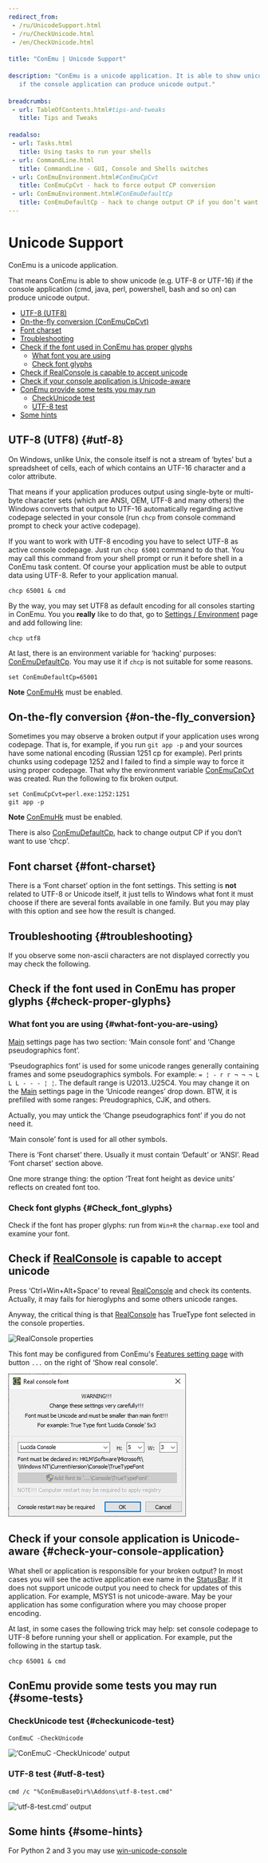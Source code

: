 ```yaml
---
redirect_from:
 - /ru/UnicodeSupport.html
 - /ru/CheckUnicode.html
 - /en/CheckUnicode.html

title: "ConEmu | Unicode Support"

description: "ConEmu is a unicode application. It is able to show unicode (e.g. UTF-8 or UTF-16)
   if the console application can produce unicode output."

breadcrumbs:
 - url: TableOfContents.html#tips-and-tweaks
   title: Tips and Tweaks

readalso:
 - url: Tasks.html
   title: Using tasks to run your shells
 - url: CommandLine.html
   title: CommandLine - GUI, Console and Shells switches
 - url: ConEmuEnvironment.html#ConEmuCpCvt
   title: ConEmuCpCvt - hack to force output CP conversion
 - url: ConEmuEnvironment.html#ConEmuDefaultCp
   title: ConEmuDefaultCp - hack to change output CP if you don’t want to use ‘chcp’
---
```


# Unicode Support

ConEmu is a unicode application.

That means ConEmu is able to show unicode (e.g. UTF-8 or UTF-16)
if the console application (cmd, java, perl, powershell,
bash and so on) can produce unicode output.


* [UTF-8 (UTF8)](#utf-8)
* [On-the-fly conversion (ConEmuCpCvt)](#on-the-fly_conversion)
* [Font charset](#font-charset)
* [Troubleshooting](#troubleshooting)
* [Check if the font used in ConEmu has proper glyphs](#check-proper-glyphs)
  * [What font you are using](#what-font-you-are-using)
  * [Check font glyphs](#Check_font_glyphs)
* [Check if RealConsole is capable to accept unicode](#Check_if_is_capable_to_accept_unicode)
* [Check if your console application is Unicode-aware](#check-your-console-application)
* [ConEmu provide some tests you may run](#some-tests)
  * [CheckUnicode test](#checkunicode-test)
  * [UTF-8 test](#utf-8-test)
* [Some hints](#some-hints)



## UTF-8 (UTF8)  {#utf-8}

On Windows, unlike Unix, the console itself is not a stream of
‘bytes’ but a spreadsheet of cells, each of which contains an UTF-16
character and a color attribute.

That means if your application produces output using single-byte or
multi-byte character sets (which are ANSI, OEM, UTF-8 and many
others) the Windows converts that output to UTF-16 automatically
regarding active codepage selected in your console (run `chcp`
from console command prompt to check your active codepage).

If you want to work with UTF-8 encoding you have to select UTF-8 as
active console codepage. Just run `chcp 65001` command to do that.
You may call this command from your shell prompt or run it before
shell in a ConEmu task content. Of course your application must be
able to output data using UTF-8. Refer to your application manual.

~~~
chcp 65001 & cmd
~~~

By the way, you may set UTF8 as default encoding for all consoles
starting in ConEmu. You you **really** like to do that, go to
[Settings / Environment](SettingsEnvironment.html) page
and add following line:

~~~
chcp utf8
~~~

At last, there is an environment variable for ‘hacking’ purposes:
[ConEmuDefaultCp](ConEmuEnvironment.html#ConEmuDefaultCp).
You may use it if `chcp` is not suitable for some reasons.

~~~
set ConEmuDefaultCp=65001
~~~

**Note** [ConEmuHk](ConEmuHk.html) must be enabled.




## On-the-fly conversion  {#on-the-fly_conversion}

Sometimes you may observe a broken output if your application uses
wrong codepage. That is, for example, if you run `git app -p`
and your sources have some national encoding (Russian 1251 cp for example).
Perl prints chunks using codepage 1252
and I failed to find a simple way to force it using proper codepage.
That why the environment variable
[ConEmuCpCvt](ConEmuEnvironment.html#ConEmuCpCvt) was created.
Run the following to fix broken output.

~~~
set ConEmuCpCvt=perl.exe:1252:1251
git app -p
~~~

**Note** [ConEmuHk](ConEmuHk.html) must be enabled.

There is also [ConEmuDefaultCp](ConEmuEnvironment.html#ConEmuDefaultCp),
hack to change output CP if you don’t want to use ‘chcp’.




## Font charset  {#font-charset}

There is a ‘Font charset’ option in the font settings. This setting
is **not** related to UTF-8 or Unicode itself, it just tells to
Windows what font it must choose if there are several fonts
available in one family. But you may play with this option and see
how the result is changed.



## Troubleshooting  {#troubleshooting}

If you observe some non-ascii characters are not displayed correctly you may check the following.


## Check if the font used in ConEmu has proper glyphs  {#check-proper-glyphs}

### What font you are using   {#what-font-you-are-using}

[Main](SettingsMain.html) settings page has two section:
‘Main console font’ and ‘Change pseudographics font’.


‘Pseudographics font’ is used for some unicode ranges generally
containing frames and some pseudographics symbols. For example:
`= ¦ - г г ¬ ¬ ¬ L L L - - - ¦ ¦`.
The default range is U2013..U25C4.
You may change it on the [Main](SettingsMain.html) settings page in the ‘Unicode reanges’ drop down.
BTW, it is prefilled with some ranges: Preudographics, CJK, and others.

Actually, you may untick the ‘Change pseudographics font’ if you do not need it.


‘Main console’ font is used for all other symbols.


There is ‘Font charset’ there. Usually it must contain ‘Default’ or ‘ANSI’. Read ‘Font charset’ section above.


One more strange thing: the option ‘Treat font height as device units’ reflects on created font too.


### Check font glyphs   {#Check_font_glyphs}

Check if the font has proper glyphs: run from `Win+R` the
`charmap.exe` tool and examine your font.


<h2 id="Check_if_is_capable_to_accept_unicode"> Check if <a href="RealConsole.html">RealConsole</a> is capable to accept unicode </h2>

Press ‘Ctrl+Win+Alt+Space’ to reveal [RealConsole](RealConsole.html)
and check its contents. Actually, it may fails for hieroglyphs and
some others unicode ranges.


Anyway, the critical thing is that [RealConsole](RealConsole.html)
has TrueType font selected in the console properties.

![RealConsole properties](/img/RealConsoleProperties.png)

This font may be configured from ConEmu's [Features setting page](SettingsFeatures.html)
with button `...` on the right of ‘Show real console’.

![ConEmu settings, RealConsole font](/img/Settings-More-RealFont.png)



## Check if your console application is Unicode-aware  {#check-your-console-application}

What shell or application is responsible for your broken output? In
most cases you will see the active application exe name in the
[StatusBar](StatusBar.html). If it does not support unicode output
you need to check for updates of this application. For example,
MSYS1 is not unicode-aware. May be your application has some
configuration where you may choose proper encoding.


At last, in some cases the following trick may help: set console
codepage to UTF-8 before running your shell or application. For
example, put the following in the startup task.

~~~
chcp 65001 & cmd
~~~



## ConEmu provide some tests you may run  {#some-tests}

### CheckUnicode test   {#checkunicode-test}

~~~
ConEmuC -CheckUnicode
~~~

![‘ConEmuC -CheckUnicode’ output](/img/ConEmuUnicodeTest1.png)


### UTF-8 test   {#utf-8-test}

~~~
cmd /c "%ConEmuBaseDir%\Addons\utf-8-test.cmd"
~~~

![‘utf-8-test.cmd’ output](/img/ConEmuUnicodeTest2.png)



## Some hints  {#some-hints}

For Python 2 and 3 you may use
[win-unicode-console](http://stackoverflow.com/questions/31846091/python-unicode-console-support-under-windows#comment51688033_31846091)

